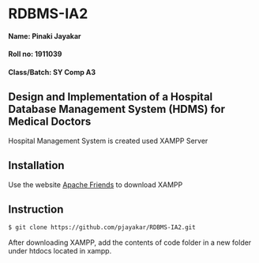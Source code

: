 # RDBMS-IA2
#### Name: Pinaki Jayakar
#### Roll no: 1911039
#### Class/Batch: SY Comp A3
## Design and Implementation of a Hospital Database Management System (HDMS) for Medical Doctors
Hospital Management System is created used XAMPP Server
## Installation
Use the website [Apache Friends](https://www.apachefriends.org/download.html) to download XAMPP
## Instruction
```bash
$ git clone https://github.com/pjayakar/RDBMS-IA2.git
```
After downloading XAMPP, add the contents of code folder in a new folder under htdocs located in xampp.
